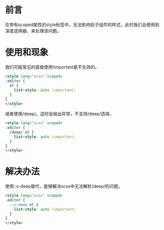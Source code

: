 # 前言

在带有scoped属性的style标签中，无法影响到子组件的样式，此时我们会使用到深度选择器，来处理该问题。

# 使用和现象

我们可能常见的直接使用!important是不生效的。

```html
<style lang="scss" scoped>
.editor {
  ol {
    list-style: auto !important;
  }
}
</style>
```

或者使用/deep/。这时会抛出异常，不支持/deep/选择。

```html
<style lang="scss" scoped>
.editor {
  /deep/ ol {
    list-style: auto !important;
  }
}
</style>
```

# 解决办法

使用::v-deep替代，能够解决scss中无法解析/deep/的问题。

```html
<style lang="scss" scoped>
.editor {
  ::v-deep ol {
    list-style: auto !important;
  }
}
</style>
```

